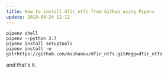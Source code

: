 ```yaml
---
title: How to install dfir_ntfs from Github using Pipenv
update: 2019-09-24 12:12
---
```


```
pipenv shell
pipenv --python 3.7
pipenv install setuptools
pipenv install -e git+https://github.com/msuhanov/dfir_ntfs.git#egg=dfir_ntfs
```

and that's it.
